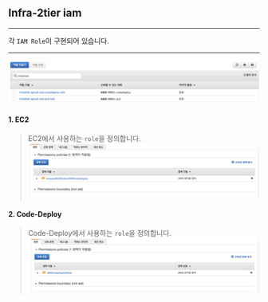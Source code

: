 ## Infra-2tier iam
---
각 `IAM Role`이 구현되어 있습니다.

---
![Screenshot](img/role.png)
#### 1. EC2
>EC2에서 사용하는 `role`을 정의합니다.
![Screenshot](img/role-ec2.png)
>
#### 2. Code-Deploy  
>Code-Deploy에서 사용하는 `role`을 정의합니다.
![Screenshot](img/role-cd.png)